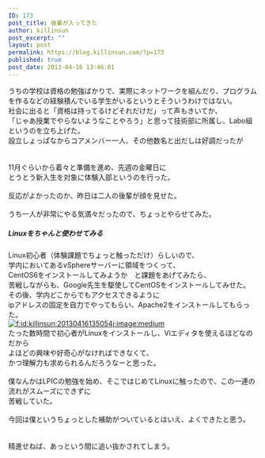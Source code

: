 ```yaml
---
ID: 173
post_title: 後輩が入ってきた
author: killinsun
post_excerpt: ""
layout: post
permalink: https://blog.killinsun.com/?p=173
published: true
post_date: 2013-04-16 13:46:01
---
```

<div class="section">
<p>うちの学校は資格の勉強ばかりで、実際にネットワークを組んだり、プログラムを作るなどの経験積んでいる学生がいるというとそういうわけではない。<br>社会に出ると「資格は持ってるけどそれだけだ」って声もきいてか、<br>「じゃあ授業でやらないようなことやろう」と思って技術部に所属し、Labo組というのを立ち上げた。<br>設立しょっぱなからコアメンバー一人、その他数名と出だしは好調だったが<br><br><br>11月ぐらいから着々と準備を進め、先週の金曜日に<br>とうとう新入生を対象に体験入部というのを行った。<br><br>反応がよかったのか、昨日は二人の後輩が顔を見せた。<br><br>うち一人が非常にやる気満々だったので、ちょっとやらせてみた。<br></p>
<h5>Linuxをちゃんと使わせてみる</h5>
<p>Linux初心者（体験課題でちょっと触っただけ）らしいので、<br>学内においてあるvSphereサーバーに領域をつくって、<br>CentOS6をインストールしてみようか　と課題をあげてみたら、<br>苦戦しながらも、Google先生を駆使してCentOSをインストールしてみせた。<br>その後、学内どこからでもアクセスできるように<br>ipアドレスの固定を自力でやってもらい、Apache2をインストールしてもらった。<br><a href="http://f.hatena.ne.jp/killinsun/20130416135054" class="hatena-fotolife" target="_blank"><img src="https://cdn-ak.f.st-hatena.com/images/fotolife/k/killinsun/20130416/20130416135054_120.jpg" alt="f:id:killinsun:20130416135054j:image:medium" title="f:id:killinsun:20130416135054j:image:medium" class="hatena-fotolife"></a><br>たった数時間で初心者がLinuxをインストールし、Viエディタを使えるほどなのだから<br>よほどの興味や好奇心がなければできなくて、<br>かつ理解力も求められるんだろうなーと思った。<br><br>僕なんかはLPICの勉強を始め、そこではじめてLinuxに触ったので、この一連の流れがスムーズにできずに<br>苦戦していた。<br><br>今回は僕というちょっとした補助がついているとはいえ、よくできたと思う。<br><br><br>精進せねば、あっという間に追い抜かされてしまう。</p>
</div>